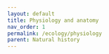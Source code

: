 ```yaml
---
layout: default
title: Physiology and anatomy
nav_order: 1
permalink: /ecology/physiology
parent: Natural history
---
```


